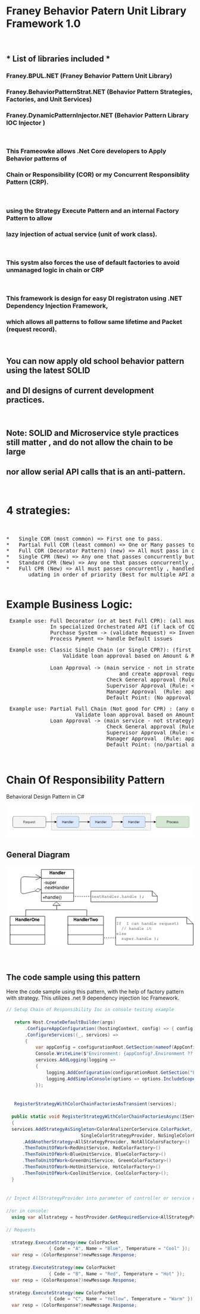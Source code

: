 
# Franey Behavior Patern Unit Library Framework 1.0
&nbsp;&nbsp;


## * List of libraries included *
### Franey.BPUL.NET (Franey Behavior Pattern Unit Library) 
### Franey.BehaviorPatternStrat.NET (Behavior Pattern Strategies, Factories, and Unit Services)
### Franey.DynamicPatternInjector.NET (Behavior Pattern Library IOC Injector )
&nbsp;
&nbsp;

### This Frameowke allows .Net Core developers to Apply Behavior patterns of
###  Chain or Responsibility (COR) or my Concurrent Responsiblity Pattern (CRP).
&nbsp;
### using the Strategy Execute Pattern and an internal Factory Pattern to allow 
###  lazy injection of actual service (unit of work class).
&nbsp;
### This systm also forces the use of default factories to avoid unmanaged logic in chain or CRP

&nbsp;
&nbsp;


### This framework is design for easy DI registraton using .NET Dependency Injection Framework, 
###   which allows all patterns to follow same lifetime and Packet (request record).

&nbsp;
&nbsp;
## You can now apply old school behavior pattern using the latest SOLID 
##     and DI designs of current development practices. 
&nbsp;
## Note: SOLID and Microservice style practices still matter , and do not allow the chain to be large 
##     nor allow serial API calls that is an anti-pattern.

&nbsp;
&nbsp;
&nbsp;
&nbsp;

# 4 strategies:
<pre>


*   Single COR (most common) => First one to pass.
*   Partial Full COR (least common) => One or Many passes to update reponse.
*   Full COR (Decorator Pattern) (new) => All must pass in chain or fails with default.
*   Single CPR (New) => Any one that passes concurrently but hghest priority wins .
*   Standard CPR (New) => Any one that passes concurrently , handled by locking & priority updates.
*   Full CPR (New) => All must passes concurrently , handled by locking and
       udating in order of priority (Best for multiple API and Domain DB calls).

</pre>






# Example Business Logic:

<pre>
 Example use: Full Decorator (or at best Full CPR): (all must pass) , 
              In specialized Orchestrated API (if lack of CQRS or message broker):
              Purchase System -> (validate Request) => Inventory check =>   Check payment or funds => 
              Process Pyment => handle Default issues 
</pre>


<pre>
 Example use: Classic Single Chain (or Single CPR?): (first must pass) In API, 
                  Validate loan approval based on Amount & Role of Approval

              Loan Approval -> (main service - not in strategy)  Request (validate request) 
                                    and create approval request record => 
                                Check General approval (Rule: < $500 and approved) => 
                                Supervisor Approval (Rule: < $5000 and approved) => 
                                Manager Approval  (Rule: approved and >= $5000) =>
                                Default Point: (No approval ) send not approved response               
</pre>


<pre>
 Example use: Partial Full Chain (Not good for CPR) : (any or few must pass) In API,
				      Validate loan approval based on Amount & Role of Approval
              Loan Approval -> (main service - not strategy) Request (validate ) & create approval => 
                                Check General approval (Rule: < $500 and approved) => 
                                Supervisor Approval (Rule: < $5000 and approved and last chain passed) => 
                                Manager Approval  (Rule: approved and >= $5000 by itself) => 
                                Default Point: (no/partial approval ) send not approved response  
</pre>


&nbsp;
&nbsp;
&nbsp;
  
# Chain Of Responsibility Pattern
Behavioral Design Pattern in C#
 

![Chain Of Responsibility Pattern](ChainOfResponsibilityPattern.png)

## General Diagram
![Chain Of Responsibility Pattern](ChainOfResponsibilityPattern_Diagram.png)

&nbsp;
## The code sample using this pattern

Here the code sample using this pattern, with the help of factory pattern with strategy.
This utilizes .net 9 dependency injection Ioc Framework.





```cs
// Setup Chain of Responsibility Ioc in console testing example 

   return Host.CreateDefaultBuilder(args)
       .ConfigureAppConfiguration((hostingContext, config) => { config.AddCommandLine(args); })
       .ConfigureServices((_, services) =>
       {
           var appConfig = configurationRoot.GetSection(nameof(AppConfig)).Get<AppConfig>();
           Console.WriteLine($"Environment: {appConfig?.Environment ?? "Local"}");
           services.AddLogging(logging =>
           {
               logging.AddConfiguration(configurationRoot.GetSection("Logging"));
               logging.AddSimpleConsole(options => options.IncludeScopes = true);
           });


   RegisterStrategyWithColorChainFactoriesAsTransient(services);

  public static void RegisterStrategyWithColorChainFactoriesAsync(IServiceCollection services)
  {
  services.AddStrategyAsSingleton<ColorAnalizerCorService.ColorPacket, 
                            SingleColorStrategyProvider, NoSingleColorFactory>()
      .AddAnotherStrategy<AllStrategyProvider, NotAllColorsFactory>()
      .ThenToUnitOfWork<RedUnitService, RedColorFactory>()
      .ThenToUnitOfWork<BlueUnitService, BlueColorFactory>()
      .ThenToUnitOfWork<GreenUnitService, GreenColorFactory>()
      .ThenToUnitOfWork<HotUnitService, HotColorFactory>()
      .ThenToUnitOfWork<CoolUnitService, CoolColorFactory>();
  }
 

// Inject AllStrategyProvider into parameter of controller or service calling the strategy

//or in console:
  using var allstrategy = hostProvider.GetRequiredService<AllStrategyProvider>();

// Requests

  strategy.ExecuteStrategy(new ColorPacket
                { Code = "A", Name = "Blue", Temperature = "Cool" });
  var resp = (ColorResponse?)newMessage.Response;

 strategy.ExecuteStrategy(new ColorPacket
                { Code = "B", Name = "Red", Temperature = "Hot" });
  var resp = (ColorResponse?)newMessage.Response;

 strategy.ExecuteStrategy(new ColorPacket
                { Code = "C", Name = "Yellow", Temperature = "Warm" });
  var resp = (ColorResponse?)newMessage.Response;
```
